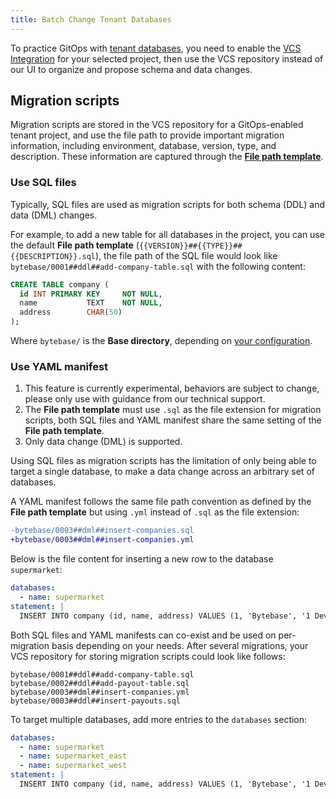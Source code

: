 ```yaml
---
title: Batch Change Tenant Databases
---
```


To practice GitOps with [tenant databases](/docs/batch-change/multi-tenant-change), you need to enable the [VCS Integration](/docs/vcs-integration/overview) for your selected project, then use the VCS repository instead of our UI to organize and propose schema and data changes.

## Migration scripts

Migration scripts are stored in the VCS repository for a GitOps-enabled tenant project, and use the file path to provide important migration information, including environment, database, version, type, and description. These information are captured through the [**File path template**](/docs/vcs-integration/name-and-organize-schema-files#file-path-template).

### Use SQL files

Typically, SQL files are used as migration scripts for both schema (DDL) and data (DML) changes.

For example, to add a new table for all databases in the project, you can use the default **File path template** (`{{VERSION}}##{{TYPE}}##{{DESCRIPTION}}.sql`), the file path of the SQL file would look like `bytebase/0001##ddl##add-company-table.sql` with the following content:

```sql
CREATE TABLE company (
  id INT PRIMARY KEY     NOT NULL,
  name           TEXT    NOT NULL,
  address        CHAR(50)
);
```

Where `bytebase/` is the **Base directory**, depending on [your configuration](/docs/vcs-integration/enable-gitops-workflow#step-3---configure-deploy).

### Use YAML manifest

<HintBlock type="warning">

1. This feature is currently experimental, behaviors are subject to change, please only use with guidance from our technical support.
1. The **File path template** must use `.sql` as the file extension for migration scripts, both SQL files and YAML manifest share the same setting of the **File path template**.
1. Only data change (DML) is supported.

</HintBlock>

Using SQL files as migration scripts has the limitation of only being able to target a single database, to make a data change across an arbitrary set of databases.

A YAML manifest follows the same file path convention as defined by the **File path template** but using `.yml` instead of `.sql` as the file extension:

```diff
-bytebase/0003##dml##insert-companies.sql
+bytebase/0003##dml##insert-companies.yml
```

Below is the file content for inserting a new row to the database `supermarket`:

```yml
databases:
  - name: supermarket
statement: |
  INSERT INTO company (id, name, address) VALUES (1, 'Bytebase', '1 DevOps street');
```

Both SQL files and YAML manifests can co-exist and be used on per-migration basis depending on your needs. After several migrations, your VCS repository for storing migration scripts could look like follows:

```
bytebase/0001##ddl##add-company-table.sql
bytebase/0002##ddl##add-payout-table.sql
bytebase/0003##dml##insert-companies.yml
bytebase/0003##ddl##insert-payouts.sql
```

To target multiple databases, add more entries to the `databases` section:

```yml
databases:
  - name: supermarket
  - name: supermarket_east
  - name: supermarket_west
statement: |
  INSERT INTO company (id, name, address) VALUES (1, 'Bytebase', '1 DevOps street');
```

